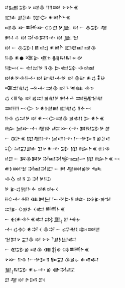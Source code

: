 <div class='block'>
<div class='line'>𒄑𒊷 𒁉𒆳 𒀏𒆠 𒀀𒀀𒇷 𒆳𒆳𒈨𒌍</div>
<div class='line'>𒊬𒉺 𒋗𒊒𒉺 𒂖𒀖 𒀭𒅖𒋻𒈨𒌍</div>
<div class='line'>𒀏𒆠 𒁍𒌦𒁍𒌌𒇻 𒃻𒆥 𒊭 𒀸 𒊮𒁉 𒆷</div>
<div class='line'>𒂍𒈦𒈦 𒊭 𒋫𒈾𒁕𒀀𒋾 𒊭 𒆥𒈠</div>
<div class='line'>𒊭 𒀸 𒊮𒁉𒋙 𒀾𒁀𒌓 𒀭𒅖𒋻 𒊬𒊏𒀜 𒀏𒆠</div>
<div class='line'>𒀀𒆠 𒀭𒊹 𒍨𒉌 𒍠𒆳 𒉆𒊑𒊑 𒄬𒉻</div>
<div class='line'>𒀀𒄖𒌋 𒀸 𒊕𒁺𒃻 𒀀𒆠 𒆕𒅗𒁉 𒈾𒁀𒀜</div>
<div class='line'>𒊭𒀭𒃻𒈾𒀀𒋾 𒊭 𒄿𒊏𒋾𒃻 𒊭 𒆠𒄿 𒀭𒌓 𒀮𒄩</div>
<div class='line'>𒍨𒄥𒊏𒌓 𒁄𒋾 𒀏𒆠 𒊭 𒈨𒇴𒈪 𒈾𒆳</div>
<div class='line'>𒌓 𒌋𒐋𒆚 𒊭 𒌗𒀊 𒂊𒊏𒃻 𒂍𒈦𒈦 𒌅𒉆𒈠𒊏</div>
<div class='line'>𒌅𒍝𒀀 𒁁𒀖 𒆳 𒀭𒊩𒌆𒆤 𒊬𒊏𒌓 𒀀𒅆𒁁</div>
<div class='line'>𒀀𒈾 𒌓𒁺𒃻 𒊭 𒀭𒁁𒀖𒀏𒆠 𒂊𒊕𒋙 𒆕 𒀭𒈨𒌍</div>
<div class='line'>𒈗 𒅁𒁍𒋾 𒆷𒄫 𒊐𒁍𒌋𒋾 𒀉𒊑𒁉𒃻 𒌆</div>
<div class='line'>𒀸 𒀬𒈨𒌍 𒂖𒆷𒀀𒋾 𒅁𒁀𒀀𒋾 𒁹𒀸𒋩𒆕𒀀 𒂊𒊒𒁀</div>
<div class='line'>𒃾 𒁺𒍑𒋗𒉺 𒋛𒆳 𒀭𒋾 𒁉 𒂖 𒈗𒈨𒌍 𒆗𒈾</div>
<div class='line'>𒄑𒇀 𒀸 𒀉𒆠𒀉𒃻 𒋫𒀜𒋫𒊍𒍢𒅂 𒂖 𒈗𒈨𒌍 𒁁</div>
<div class='line'>𒌑𒊩𒇷𒈠 𒋫𒀜𒋫𒊬 𒀸 𒂍 𒆷𒇷𒂊𒃻 𒈝</div>
<div class='line'>𒈾𒋝 𒁀 𒀀 𒊒 𒋫 𒃻𒀀𒊒</div>
<div class='line'>𒃻 𒉌𒌓𒂖𒈨𒅆 𒁀𒀭𒁀𒉡𒌋</div>
<div class='line'>𒍝𒄭𒋾 𒅇 𒈪𒀉𒌨 𒁹𒀸𒋩𒆕𒀀 𒈗 𒋳𒉌𒂊𒈠</div>
<div class='line'>𒀊𒉌 𒄭𒂊𒉿 𒌋𒅗 𒌦𒈨𒌍</div>
<div class='line'>𒀸 𒈬𒀭𒈾𒈨𒌍𒅗 𒃶𒅅 𒇻 𒆲𒉡</div>
<div class='line'>𒋾 𒌓𒁴 𒀭𒋫 𒌋 𒆠𒋫 𒀸 𒈤𒊑𒋙 𒇸𒇷𒆪</div>
<div class='line'>𒈠𒁕𒆳 𒂷𒆠 𒊭 𒆳𒆳 𒇺𒋗𒊩𒌨𒅗</div>
<div class='line'>𒀸 𒊏𒁉𒂊 𒀏𒆠 𒈪𒈭𒄯 𒄘𒌦𒈨𒌍</div>
<div class='line'>𒆳𒁍 𒀀𒈾 𒁹𒀸𒋩𒆕𒀀 𒌉𒍑 𒆠𒂊𒉡 𒉺𒈛𒅗</div>
<div class='line'>𒅅𒊑𒁉 𒀭𒉡𒋾 𒂊 𒀝𒋫𒊐</div>
<div class='line'>𒇻 𒆷 𒊭 𒉿𒅀 𒇻𒌋</div>
</div>